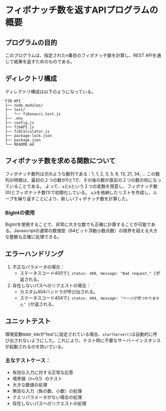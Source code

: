# フィボナッチ数を返すAPIプログラムの概要
## プログラムの目的
このプログラムは、指定されたn番目のフィボナッチ数を計算し、REST APIを通じて結果を返すためのものである。
## ディレクトリ構成
ディレクトリ構成は以下のようになっている。
```
FIB-API
├── node_modules/
├── test/
│   └── fibonacci.test.js
├── .env
├── config.js
├── fibAPI.js
├── fibCalculator.js
├── package-lock.json
├── package.json
└── README.md
```
## フィボナッチ数を求める関数について
フィボナッチ数列は次のような数列である：1, 1, 2, 3, 5, 8, 13, 21, 34, …
この数列の特徴は、最初の２つの数が0と1で、その後の数が直前の２つの数の和になっていることである。
よって、`a`と`b`という２つの変数を用意し、フィボナッチ数(0)とフィボナッチ数(1)で初期化している。
`a`,`b`を格納したリストを作成し、ループを繰り返すことにより、新しいフィボナッチ数を計算した。
### BigIntの使用
BigIntを使用することで、非常に大きな数でも正確に計算することが可能である。Javascriptの通常の数値型（64ビット浮動小数点数）の限界を超える大きな整数も正確に処理できる。
## エラーハンドリング
1. 不正なパラメータの場合：
   - ステータスコード400で`{ status: 400, message: "Bad request." }`が返される。
2. 存在しないパスへのリクエストの場合：
   - カスタム404ハンドラが呼び出される。
   - ステータスコード404で`{ status: 404, message: "ページが見つかりません" }`が返される。
## ユニットテスト
環境変数`NODE_ENV`が'test'に設定されている場合、`startServer()`は自動的に呼び出されないようにした。これにより、テスト時に不要なサーバーインスタンスが起動されるのを防いでいる。
### 主なテストケース：

- 有効な入力に対する正常な応答
- 境界値（n=0,1）のテスト
- 大きな数値の処理
- 無効な入力（負の数、小数）の処理
- クエリパラメータがない場合の処理
- 存在しないパスへのリクエストの処理


